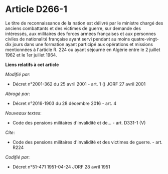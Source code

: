 # Article D266-1

Le titre de reconnaissance de la nation est délivré par le ministre chargé des anciens combattants et des victimes de guerre,
sur demande des intéressés, aux militaires des forces armées françaises et aux personnes civiles de nationalité française
ayant servi pendant au moins quatre-vingt-dix jours dans une formation ayant participé aux opérations et missions mentionnées
à l'article R. 224 ou ayant séjourné en Algérie entre le 2 juillet 1962 et le 1er juillet 1964.

**Liens relatifs à cet article**

_Modifié par_:

  - Décret n°2001-362 du 25 avril 2001 - art. 1 () JORF 27 avril 2001

_Abrogé par_:

  - Décret n°2016-1903 du 28 décembre 2016 - art. 4

_Nouveaux textes_:

  - Code des pensions militaires d'invalidité et de... - art. D331-1 (V)

_Cite_:

  - Code des pensions militaires d'invalidité et des victimes de guerre. - art. R224

_Codifié par_:

  - Décret n°51-471 1951-04-24 JORF 28 avril 1951
